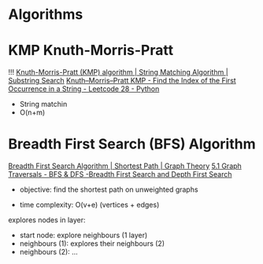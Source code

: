 # Algorithms

# KMP Knuth-Morris-Pratt

!!! [Knuth-Morris-Pratt (KMP) algorithm | String Matching Algorithm | Substring Search](https://www.youtube.com/watch?v=4jY57Ehc14Y)
[Knuth–Morris–Pratt KMP - Find the Index of the First Occurrence in a String - Leetcode 28 - Python](https://www.youtube.com/watch?v=JoF0Z7nVSrA)

- String matchin
- O(n+m)

# Breadth First Search (BFS) Algorithm

[Breadth First Search Algorithm | Shortest Path | Graph Theory](https://www.youtube.com/watch?v=oDqjPvD54Ss)
[5.1 Graph Traversals - BFS & DFS -Breadth First Search and Depth First Search](https://www.youtube.com/watch?v=pcKY4hjDrxk)

- objective: find the shortest path on unweighted graphs

- time complexity: O(v+e) (vertices + edges)

explores nodes in layer:
- start node: explore neighbours (1 layer)
- neighbours (1): explores their neighbours (2)
- neighbours (2): ...

